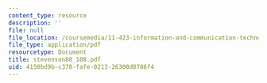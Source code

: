 ```yaml
---
content_type: resource
description: ''
file: null
file_location: /coursemedia/11-423-information-and-communication-technologies-in-community-development-spring-2004/4150bd9bc378fafe021326300d0786f4_stevenson88_108.pdf
file_type: application/pdf
resourcetype: Document
title: stevenson88_108.pdf
uid: 4150bd9b-c378-fafe-0213-26300d0786f4
---
```


